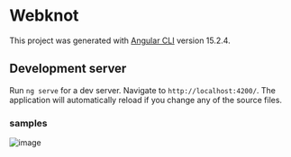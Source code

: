 # Webknot

This project was generated with [Angular CLI](https://github.com/angular/angular-cli) version 15.2.4.

## Development server

Run `ng serve` for a dev server. Navigate to `http://localhost:4200/`. The application will automatically reload if you change any of the source files.

### samples
![image](https://user-images.githubusercontent.com/26257865/231463649-1607762e-e479-4abb-aa95-497d961a0090.png)

